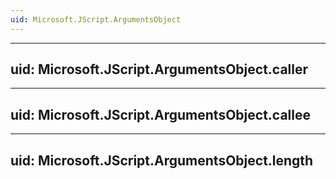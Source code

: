 ```yaml
---
uid: Microsoft.JScript.ArgumentsObject
---
```


---
uid: Microsoft.JScript.ArgumentsObject.caller
---

---
uid: Microsoft.JScript.ArgumentsObject.callee
---

---
uid: Microsoft.JScript.ArgumentsObject.length
---

